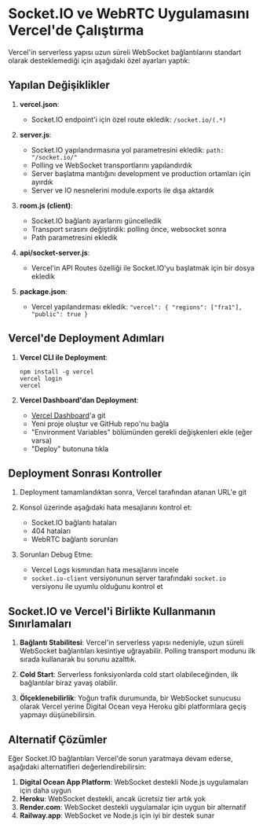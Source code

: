 # Socket.IO ve WebRTC Uygulamasını Vercel'de Çalıştırma

Vercel'in serverless yapısı uzun süreli WebSocket bağlantılarını standart olarak desteklemediği için aşağıdaki özel ayarları yaptık:

## Yapılan Değişiklikler

1. **vercel.json**:
   - Socket.IO endpoint'i için özel route ekledik: `/socket.io/(.*)`

2. **server.js**:
   - Socket.IO yapılandırmasına yol parametresini ekledik: `path: "/socket.io/"`
   - Polling ve WebSocket transportlarını yapılandırdık
   - Server başlatma mantığını development ve production ortamları için ayırdık
   - Server ve IO nesnelerini module.exports ile dışa aktardık

3. **room.js (client)**:
   - Socket.IO bağlantı ayarlarını güncelledik
   - Transport sırasını değiştirdik: polling önce, websocket sonra
   - Path parametresini ekledik

4. **api/socket-server.js**:
   - Vercel'in API Routes özelliği ile Socket.IO'yu başlatmak için bir dosya ekledik

5. **package.json**:
   - Vercel yapılandırması ekledik: `"vercel": { "regions": ["fra1"], "public": true }`

## Vercel'de Deployment Adımları

1. **Vercel CLI ile Deployment**:
   ```
   npm install -g vercel
   vercel login
   vercel
   ```

2. **Vercel Dashboard'dan Deployment**:
   - [Vercel Dashboard](https://vercel.com/dashboard)'a git
   - Yeni proje oluştur ve GitHub repo'nu bağla
   - "Environment Variables" bölümünden gerekli değişkenleri ekle (eğer varsa)
   - "Deploy" butonuna tıkla

## Deployment Sonrası Kontroller

1. Deployment tamamlandıktan sonra, Vercel tarafından atanan URL'e git
2. Konsol üzerinde aşağıdaki hata mesajlarını kontrol et:
   - Socket.IO bağlantı hataları 
   - 404 hataları
   - WebRTC bağlantı sorunları

3. Sorunları Debug Etme:
   - Vercel Logs kısmından hata mesajlarını incele
   - `socket.io-client` versiyonunun server tarafındaki `socket.io` versiyonu ile uyumlu olduğunu kontrol et

## Socket.IO ve Vercel'i Birlikte Kullanmanın Sınırlamaları

1. **Bağlantı Stabilitesi**: Vercel'in serverless yapısı nedeniyle, uzun süreli WebSocket bağlantıları kesintiye uğrayabilir. Polling transport modunu ilk sırada kullanarak bu sorunu azalttık.

2. **Cold Start**: Serverless fonksiyonlarda cold start olabileceğinden, ilk bağlantılar biraz yavaş olabilir.

3. **Ölçeklenebilirlik**: Yoğun trafik durumunda, bir WebSocket sunucusu olarak Vercel yerine Digital Ocean veya Heroku gibi platformlara geçiş yapmayı düşünebilirsin.

## Alternatif Çözümler

Eğer Socket.IO bağlantıları Vercel'de sorun yaratmaya devam ederse, aşağıdaki alternatifleri değerlendirebilirsin:

1. **Digital Ocean App Platform**: WebSocket destekli Node.js uygulamaları için daha uygun
2. **Heroku**: WebSocket destekli, ancak ücretsiz tier artık yok
3. **Render.com**: WebSocket destekli uygulamalar için uygun bir alternatif
4. **Railway.app**: WebSocket ve Node.js için iyi bir destek sunar 